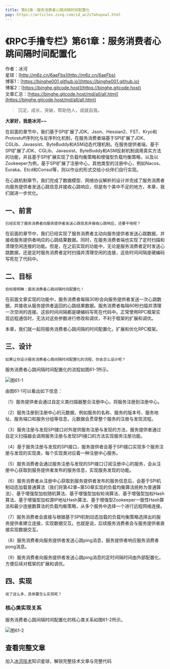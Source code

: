 ```yaml
---
title: 第61章：服务消费者心跳间隔时间配置化
pay: https://articles.zsxq.com/id_wc2s7whopxwl.html
---
```


# 《RPC手撸专栏》第61章：服务消费者心跳间隔时间配置化

作者：冰河
<br/>星球：[http://m6z.cn/6aeFbs](http://m6z.cn/6aeFbs)
<br/>博客1：[https://binghe001.github.io](https://binghe001.github.io)
<br/>博客2：[https://binghe.gitcode.host](https://binghe.gitcode.host)
<br/>文章汇总：[https://binghe.gitcode.host/md/all/all.html](https://binghe.gitcode.host/md/all/all.html)

> 沉淀，成长，突破，帮助他人，成就自我。

**大家好，我是冰河~~**

在前面的章节中，我们基于SPI扩展了JDK、Json、Hessian2、FST、Kryo和Protostuff序列化与反序列化机制，在服务消费者端基于SPI扩展了JDK、CGLib、Javassist、ByteBuddy和ASM动态代理机制。在服务提供者端，基于SPI扩展了JDK、CGLib、Javassist、ByteBuddy和ASM反射机制调用真实方法的功能，并且基于SPI扩展实现了负载均衡策略和增强型负载均衡策略，以及以Zookeeper为例，基于SPI扩展了注册中心，其他类型的注册中心，例如Nacos、Euraka、Etcd和Consul等，则以作业的形式交给小伙伴们自行实现。

在心跳机制章节，我们完成了数据模型、网络协议解析的设计并完成了服务消费者向服务提供者发送心跳信息并接收心跳响应，但是有个美中不足的地方，本章，我们就进一步优化。

## 一、前言

`已经实现了服务消费者向服务提供者发送心跳信息并接收心跳响应，还要干啥呢？`

在前面的章节中，我们已经实现了服务消费者主动向服务提供者发送心跳数据，并接收服务提供者响应的心跳结果数据。同时，在服务消费者端也实现了定时扫描和清理空闲连接的功能。但是，在之前实现的功能中，无论是服务消费者定时发送心跳数据，还是定时服务消费者定时扫描并清理空闲的连接，这些时间间隔是硬编码写死在了代码中。

## 二、目标

`目标很明确：服务消费者心跳间隔时间配置化！`

在前面文章实现的功能中，服务消费者每隔30秒会向服务提供者发送一次心跳数据，并接收从服务提供者返回的心跳结果数据。服务消费者每隔60秒扫描并清理一次空闲的连接。这些时间间隔都是硬编码写死在代码中。正常使用RPC框架实现远程通信时，无法对这些参数进行修改和调优，不利于框架的扩展和调优。

本章，我们就一起将服务消费者心跳间隔的时间配置化，扩展和优化RPC框架。

## 三、设计

`如果让你设计服务消费者心跳间隔时间配置化的流程，你会怎么设计呢？`

服务消费者心跳间隔时间配置化的流程如图61-1所示。

![图61-1](https://binghe.gitcode.host/assets/images/middleware/rpc/rpc-2022-12-12-001.png)

由图61-1可以看出如下信息：

（1）服务提供者会通过自定义类扫描器整合注册中心，将服务注册到注册中心。

（2）服务注册到注册中心的元数据，例如服务的名称、服务的版本号、服务地址、服务端口和服务分组等信息，元数据会贯穿整个服务的注册与发现流程。

（3）服务注册与发现SPI接口对外提供服务注册与发现的方法，服务提供者通过自定义扫描器会调用服务注册与发现SPI接口的方法实现服务注册功能。

（4）基于服务注册与发现的SPI接口，服务提供者会基于SPI接口实现多个服务注册与发现的实现类，每个实现类对应着一种注册中心服务。

（5）服务消费者会通过服务注册与发现的SPI接口订阅注册中心的服务，会从注册中心获取到服务提供者发布的服务信息，实现服务发现的功能。

（6）服务消费者从注册中心获取到服务提供者发布的服务信息后，会基于SPI机制动态加载普通算法（我们将第42章~第50章实现的负载均衡算法统称为普通算法）、基于增强型加权随机算法、基于增强型加权轮询算法、基于增强型加权Hash算法、基于增强型加权源IP地址Hash算法、基于增强型Zookeeper一致性Hash算法和最少连接数算法的负载均衡策略，从多个服务中选择一个进行远程网络连接。

（7）服务消费者会直接与根据基于SPI机制动态加载的负载均衡策略选择出的服务提供者建立连接，实现数据交互。也就是说，后续服务消费者会与服务提供者直接实现数据交互。

（8）服务消费者向服务提供者发送心跳ping消息，服务提供者响应服务消费者pong消息。

（9）服务消费者向服务提供者发送心跳ping消息的定时间隔时间由外部配置化，方便后续对框架的扩展和调优。

## 四、实现

`说了这么多，具体要怎么实现呢？`

### 核心类实现关系

服务消费者心跳间隔时间配置化的核心类关系如图61-2所示。

![图61-2](https://binghe.gitcode.host/assets/images/middleware/rpc/rpc-2022-12-12-002.png)

## 查看完整文章

加入[冰河技术](http://m6z.cn/6aeFbs)知识星球，解锁完整技术文章与完整代码
